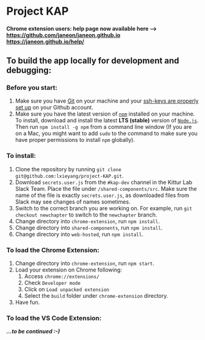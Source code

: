 # Project KAP

#### Chrome extension users: help page now available here --> https://github.com/janeon/janeon.github.io https://janeon.github.io/help/

## To build the app locally for development and debugging:

### Before you start:
1. Make sure you have [Git](https://git-scm.com/downloads) on your machine and your [ssh-keys are properly set up](https://help.github.com/articles/adding-a-new-ssh-key-to-your-github-account/) on your Github account.
2. Make sure you have the latest version of [`npm`](https://www.npmjs.com/) installed on your machine. To install, download and install the latest **LTS (stable)** version of [`Node.js`](https://nodejs.org/en/). Then run `npm install -g npm` from a command line window (If you are on a Mac, you might want to add `sudo` to the command to make sure you have proper permissions to install `npm` globally).


### To install:

1. Clone the repository by running `git clone git@github.com:lxieyang/project-KAP.git`.
2. Download `secrets.user.js` from the `#kap-dev` channel in the Kittur Lab Slack Team. Place the file under `/shared-components/src`. Make sure the name of the file is exactly `secrets.user.js`, as downloaded files from Slack may see changes of names sometimes.
3. Switch to the correct branch you are working on. For example, run `git checkout newchapter` to switch to the `newchapter` branch.
4. Change directory into `chrome-extension`, run `npm install`.
5. Change directory into `shared-components`, run `npm install`.
6. Change directory into `web-hosted`, run `npm install`.

### To load the Chrome Extension:

1. Change directory into `chrome-extension`, run `npm start`.
2. Load your extension on Chrome following:
    1. Access `chrome://extensions/`
    2. Check `Developer mode`
    3. Click on `Load unpacked extension`
    4. Select the `build` folder under `chrome-extension` directory.
3. Have fun.

### To load the VS Code Extension:

***...to be continued :-)***
